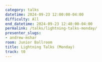 ```yaml
---
category: talks
datetime: 2024-09-23 12:00:00-04:00
difficulty: All
end_datetime: 2024-09-23 12:40:00-04:00
permalink: /talks/lightning-talks-monday/
presenter_slugs:
- andrew-mshar
room: Junior Ballroom
title: Lightning Talks (Monday)
track: t0
---
```

